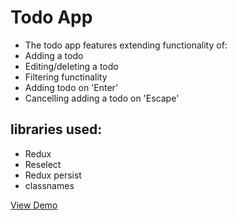 # Todo App

- The todo app features extending functionality of:
- Adding a todo
- Editing/deleting a todo
- Filtering functinality
- Adding todo on 'Enter'
- Cancelling adding a todo on 'Escape'

## libraries used:
- Redux
- Reselect
- Redux persist
- classnames

[View Demo](https://letsget.github.io/todos/)

